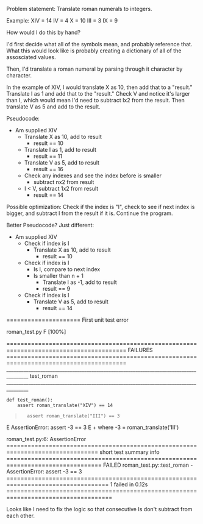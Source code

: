 Problem statement:
Translate roman numerals to integers.

Example:
XIV = 14
IV = 4
X = 10
III = 3
IX = 9

How would I do this by hand?

I'd first decide what all of the symbols mean, and probably reference that. What this would look like is probably creating a dictionary of all of the assosciated values.

Then, I'd translate a roman numeral by parsing through it character by character.

In the example of XIV, I would translate X as 10, then add that to a "result." Translate I as 1 and add that to the "result." Check V and notice it's larger than I, which would mean I'd need to subtract Ix2 from the result. Then translate V as 5 and add to the result.

Pseudocode:
- Am supplied XIV
    - Translate X as 10, add to result
        - result == 10
    - Translate I as 1, add to result
        - result == 11
    - Translate V as 5, add to result
        - result == 16
    - Check any indexes and see the index before is smaller
        - subtract nx2 from result
    - I < V, subtract 1x2 from result
        - result == 14

Possible optimization:
    Check if the index is "I", check to see if next index is bigger, and subtract I from the result if it is. Continue the program.

Better Pseudocode? Just different:
- Am supplied XIV
    - Check if index is I
        - Translate X as 10, add to result
            - result == 10
    - Check if index is I
        - Is I, compare to next index
        - Is smaller than n + 1
            - Translate I as -1, add to result
            - result == 9
     - Check if index is I
        - Translate V as 5, add to result
            - result == 14

===================== First unit test error

roman_test.py F                                                                                                                                                                    [100%]

======================================================================================== FAILURES ========================================================================================
_______________________________________________________________________________________ test_roman _______________________________________________________________________________________

    def test_roman():
        assert roman_translate("XIV") == 14
>       assert roman_translate("III") == 3
E       AssertionError: assert -3 == 3
E        +  where -3 = roman_translate('III')

roman_test.py:6: AssertionError
================================================================================ short test summary info =================================================================================
FAILED roman_test.py::test_roman - AssertionError: assert -3 == 3
=================================================================================== 1 failed in 0.12s ====================================================================================

Looks like I need to fix the logic so that consecutive Is don't subtract from each other.